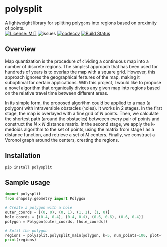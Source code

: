 # polysplit

A lightweight library for splitting polygons into regions based on proximity of points.\
[![License: MIT](https://img.shields.io/badge/License-MIT-blue.svg)](https://opensource.org/licenses/MIT)
![issues](https://img.shields.io/github/issues/r1p71d3/polysplit)
[![codecov](https://codecov.io/gh/r1p71d3/polysplit/branch/main/graph/badge.svg?token=8S2VJLZG7U)](https://codecov.io/gh/r1p71d3/polysplit)
[![Build Status](https://github.com/r1p71d3/polysplit/actions/workflows/build.yml/badge.svg)](https://github.com/r1p71d3/polysplit/actions/workflows/build.yml)


## Overview
Map quantization is the procedure of dividing a continuous map into a number of discrete regions. The simplest approach that has been used for hundreds of years is to overlap the map with a square grid. However, this approach ignores the geographical features of the map, making it suboptimal for certain applications. With this project, I would like to propose a novel algorithm that organically divides any given map into regions based on the relative travel time between different areas.

In its simple form, the proposed algorithm could be applied to a map (a polygon) with intraversible obstacles (holes). It works in 2 stages. In the first stage, the map is overlayed with a fine grid of $N$ points. Then, we calculate the shortest path (around the obstacles) betweeen every pair of points and construct the $N \times N$ distance matrix. In the second stage, we apply the k-medoids algorithm to the set of points, using the matrix from stage I as a distance function, and retrieve a set of $M$ centers. Finally, we construct a Voronoi graph around the centers, creating the regions.

## Installation

`pip install polysplit`

## Sample usage

```python
import polysplit
from shapely.geometry import Polygon

# Create a polygon with a hole
outer_coords = [(0, 0), (0, 1), (1, 1), (1, 0)]
hole_coords = [(0.4, 0.4), (0.4, 0.6), (0.6, 0.6), (0.6, 0.4)]
polygon = Polygon(outer_coords, [hole_coords])

# Split the polygon
regions = polysplit.polysplit_main(polygon, k=5, num_points=100, plot=True)
print(regions)
```

